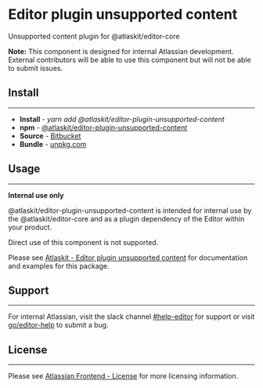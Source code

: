 # Editor plugin unsupported content

Unsupported content plugin for @atlaskit/editor-core

**Note:** This component is designed for internal Atlassian development.
External contributors will be able to use this component but will not be able to submit issues.

## Install

---

- **Install** - _yarn add @atlaskit/editor-plugin-unsupported-content_
- **npm** - [@atlaskit/editor-plugin-unsupported-content](https://www.npmjs.com/package/@atlaskit/editor-plugin-unsupported-content)
- **Source** - [Bitbucket](https://bitbucket.org/atlassian/atlassian-frontend/src/master/packages/editor/editor-plugin-unsupported-content)
- **Bundle** - [unpkg.com](https://unpkg.com/@atlaskit/editor-plugin-unsupported-content/dist/)

## Usage

---

**Internal use only**

@atlaskit/editor-plugin-unsupported-content is intended for internal use by the @atlaskit/editor-core and as a plugin dependency of the Editor within your product.

Direct use of this component is not supported.

Please see [Atlaskit - Editor plugin unsupported content](https://atlaskit.atlassian.com/packages/editor/editor-plugin-unsupported-content) for documentation and examples for this package.

## Support

---

For internal Atlassian, visit the slack channel [#help-editor](https://atlassian.slack.com/archives/CFG3PSQ9E) for support or visit [go/editor-help](https://go/editor-help) to submit a bug.

## License

---

Please see [Atlassian Frontend - License](https://hello.atlassian.net/wiki/spaces/AF/pages/2589099144/Documentation#License) for more licensing information.
